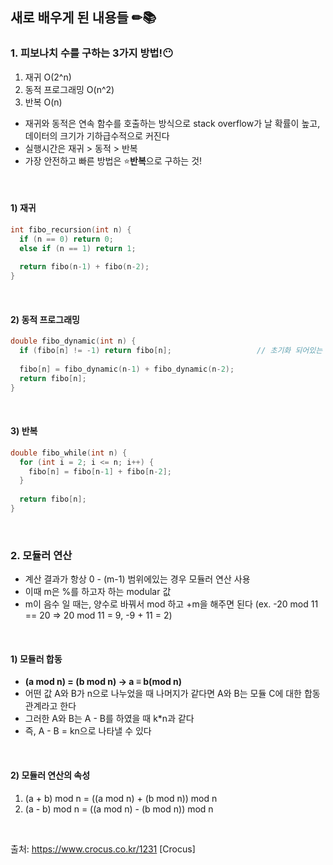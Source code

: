 ## 새로 배우게 된 내용들 ✏📚

### 1. 피보나치 수를 구하는 3가지 방법!😶
1. 재귀 O(2^n)
2. 동적 프로그래밍 O(n^2)
3. 반복 O(n)

- 재귀와 동적은 연속 함수를 호출하는 방식으로 stack overflow가 날 확률이 높고, 데이터의 크기가 기하급수적으로 커진다
- 실행시간은 재귀 > 동적 > 반복
- 가장 안전하고 빠른 방법은 ⭐**반복**으로 구하는 것!
<br/>

#### 1) 재귀
```c++
int fibo_recursion(int n) {
  if (n == 0) return 0;
  else if (n == 1) return 1;
  
  return fibo(n-1) + fibo(n-2);
}
```
<br/>

#### 2) 동적 프로그래밍
```c++
double fibo_dynamic(int n) {
  if (fibo[n] != -1) return fibo[n];                   // 초기화 되어있는 배열 fibo
  
  fibo[n] = fibo_dynamic(n-1) + fibo_dynamic(n-2);
  return fibo[n];
}
```
<br/>

#### 3) 반복
```c++
double fibo_while(int n) {
  for (int i = 2; i <= n; i++) {
    fibo[n] = fibo[n-1] + fibo[n-2]; 
  }
  
  return fibo[n];
}
```
<br/>

### 2. 모듈러 연산
- 계산 결과가 항상 0 - (m-1) 범위에있는 경우 모듈러 연산 사용
- 이때 m은 %를 하고자 하는 modular 값
- m이 음수 일 때는, 양수로 바꿔서 mod 하고 +m을 해주면 된다 (ex. -20 mod 11 == 20 => 20 mod 11 = 9, -9 + 11 = 2)
<br/>

#### 1) 모듈러 합동
- **(a mod n) = (b mod n)  ->  a ≡ b(mod n)**
- 어떤 값 A와 B가 n으로 나누었을 때 나머지가 같다면 A와 B는 모듈 C에 대한 합동 관계라고 한다
- 그러한 A와 B는 A - B를 하였을 때 k*n과 같다
- 즉, A - B = kn으로 나타낼 수 있다
<br/>

#### 2) 모듈러 연산의 속성
1. (a + b) mod n = ((a mod n) + (b mod n)) mod n
2. (a - b) mod n = ((a mod n) - (b mod n)) mod n
<br/>

출처: https://www.crocus.co.kr/1231 [Crocus]
